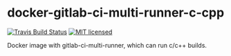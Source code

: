 docker-gitlab-ci-multi-runner-c-cpp
===================================

[![Travis Build Status](https://travis-ci.org/hrektts/docker-gitlab-ci-multi-runner-c-cpp.svg?branch=master)](https://travis-ci.org/hrektts/docker-gitlab-ci-multi-runner-c-cpp)
[![MIT licensed](https://img.shields.io/badge/license-MIT-blue.svg)](./LICENSE)

Docker image with gitlab-ci-multi-runner, which can run c/c++ builds.
